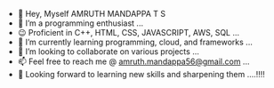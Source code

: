 - 👋 Hey, Myself  AMRUTH MANDAPPA T S
- 👀 I’m a programming enthusiast  ...
- 😉 Proficient in C++, HTML, CSS, JAVASCRIPT, AWS, SQL ...
- 🌱 I’m currently learning programming, cloud, and frameworks ...
- 💞️ I’m looking to collaborate on various projects ...
- 📫 Feel free to reach me @ amruth.mandappa56@gmail.com ...
- 🙌 Looking forward to learning new skills and sharpening them ....!!!!

<!---
Amruth56/Amruth56 is a ✨ special ✨ repository because its `README.md` (this file) appears on your GitHub profile.
You can click the Preview link to take a look at your changes.
--->
